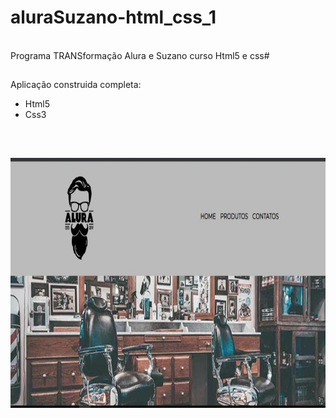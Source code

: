 # aluraSuzano-html_css_1

<br>
 Programa TRANSformação Alura e Suzano curso Html5 e css#
 
##

<p> Aplicação construida completa:</p>
 <ul>
   <li>Html5</li>
   <li>Css3</li>   
 </ul>

<br> 
   
##

<img align="center" alt="Elizabeth-Js" height="400" width="800" src="https://github.com/elizabethesantos/aluraSuzano-html_css_1/blob/main/alura-html.jpeg">


